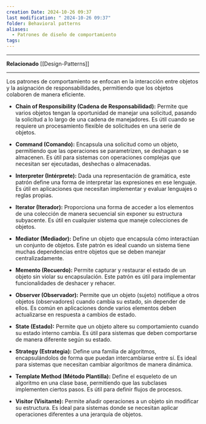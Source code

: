 ```yaml
---
creation Date: 2024-10-26 09:37
last modification: " 2024-10-26 09:37"
folder: Behavioral patterns
aliases:
  - Patrones de diseño de comportamiento
tags:
---
```

___
**Relacionado**
[[Design-Patterns]]
___
Los patrones de comportamiento se enfocan en la interacción entre objetos y la asignación de responsabilidades, permitiendo que los objetos colaboren de manera eficiente.

- **Chain of Responsibility (Cadena de Responsabilidad):**
	Permite que varios objetos tengan la oportunidad de manejar una solicitud, pasando la solicitud a lo largo de una cadena de manejadores. Es útil cuando se requiere un procesamiento flexible de solicitudes en una serie de objetos.
    
- **Command (Comando):**
	Encapsula una solicitud como un objeto, permitiendo que las operaciones se parametrizen, se deshagan o se almacenen. Es útil para sistemas con operaciones complejas que necesitan ser ejecutadas, deshechas o almacenadas.
    
- **Interpreter (Intérprete):**
	Dada una representación de gramática, este patrón define una forma de interpretar las expresiones en ese lenguaje. Es útil en aplicaciones que necesitan implementar y evaluar lenguajes o reglas propias.
    
- **Iterator (Iterador):**
	Proporciona una forma de acceder a los elementos de una colección de manera secuencial sin exponer su estructura subyacente. Es útil en cualquier sistema que maneje colecciones de objetos.
    
- **Mediator (Mediador):**
	Define un objeto que encapsula cómo interactúan un conjunto de objetos. Este patrón es ideal cuando un sistema tiene muchas dependencias entre objetos que se deben manejar centralizadamente.
    
- **Memento (Recuerdo):**
	Permite capturar y restaurar el estado de un objeto sin violar su encapsulación. Este patrón es útil para implementar funcionalidades de deshacer y rehacer.
    
- **Observer (Observador):**
	Permite que un objeto (sujeto) notifique a otros objetos (observadores) cuando cambia su estado, sin depender de ellos. Es común en aplicaciones donde varios elementos deben actualizarse en respuesta a cambios de estado.
    
- **State (Estado):**
	Permite que un objeto altere su comportamiento cuando su estado interno cambia. Es útil para sistemas que deben comportarse de manera diferente según su estado.
    
- **Strategy (Estrategia):**
	Define una familia de algoritmos, encapsulándolos de forma que puedan intercambiarse entre sí. Es ideal para sistemas que necesitan cambiar algoritmos de manera dinámica.
    
- **Template Method (Método Plantilla):**
	Define el esqueleto de un algoritmo en una clase base, permitiendo que las subclases implementen ciertos pasos. Es útil para definir flujos de procesos.
    
- **Visitor (Visitante):**
	Permite añadir operaciones a un objeto sin modificar su estructura. Es ideal para sistemas donde se necesitan aplicar operaciones diferentes a una jerarquía de objetos.
